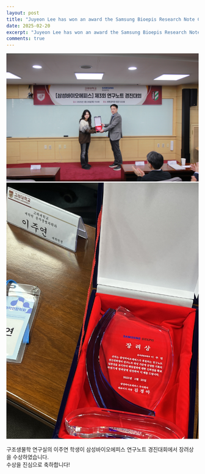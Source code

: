 ```yaml
---
layout: post
title: "Juyeon Lee has won an award the Samsung Bioepis Research Note Competition"
date: 2025-02-20
excerpt: "Juyeon Lee has won an award the Samsung Bioepis Research Note Competition"
comments: true
---
```


![ex_screenshot](/assets/img/Juyeon_Bioepis_1.jpg)
<br/>
![ex_screenshot](/assets/img/Juyeon_Bioepis_2.jpg)

구조생물학 연구실의 이주연 학생이 삼성바이오에피스 연구노트 경진대회에서 장려상을 수상하였습니다.<br/>
수상을 진심으로 축하합니다!
<br/>
<br/>


